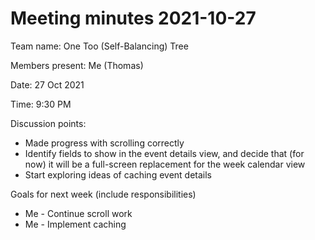 # Meeting minutes 2021-10-27

Team name: One Too (Self-Balancing) Tree

Members present: Me (Thomas)

Date: 27 Oct 2021

Time: 9:30 PM

Discussion points: 

* Made progress with scrolling correctly
* Identify fields to show in the event details view, and decide that (for now) it will be a full-screen replacement for the week calendar view
* Start exploring ideas of caching event details

Goals for next week (include responsibilities)

* Me - Continue scroll work
* Me - Implement caching
